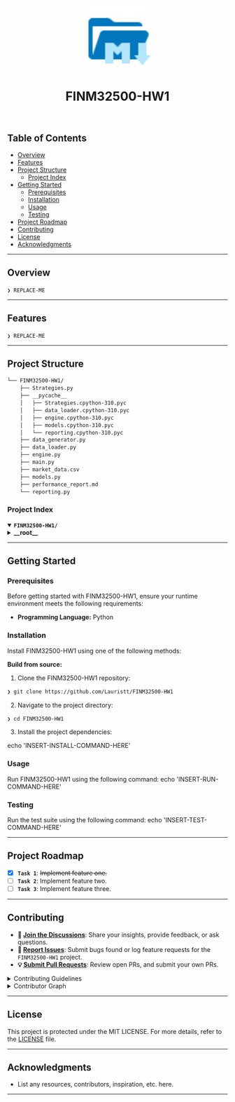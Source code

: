 <p align="center">
    <img src="https://raw.githubusercontent.com/PKief/vscode-material-icon-theme/ec559a9f6bfd399b82bb44393651661b08aaf7ba/icons/folder-markdown-open.svg" align="center" width="30%">
</p>
<p align="center"><h1 align="center">FINM32500-HW1</h1></p>
<p align="center"><!-- default option, no dependency badges. -->
</p>
<p align="center">
	<!-- default option, no dependency badges. -->
</p>
<br>

##  Table of Contents

- [ Overview](#-overview)
- [ Features](#-features)
- [ Project Structure](#-project-structure)
  - [ Project Index](#-project-index)
- [ Getting Started](#-getting-started)
  - [ Prerequisites](#-prerequisites)
  - [ Installation](#-installation)
  - [ Usage](#-usage)
  - [ Testing](#-testing)
- [ Project Roadmap](#-project-roadmap)
- [ Contributing](#-contributing)
- [ License](#-license)
- [ Acknowledgments](#-acknowledgments)

---

##  Overview

<code>❯ REPLACE-ME</code>

---

##  Features

<code>❯ REPLACE-ME</code>

---

##  Project Structure

```sh
└── FINM32500-HW1/
    ├── Strategies.py
    ├── __pycache__
    │   ├── Strategies.cpython-310.pyc
    │   ├── data_loader.cpython-310.pyc
    │   ├── engine.cpython-310.pyc
    │   ├── models.cpython-310.pyc
    │   └── reporting.cpython-310.pyc
    ├── data_generator.py
    ├── data_loader.py
    ├── engine.py
    ├── main.py
    ├── market_data.csv
    ├── models.py
    ├── performance_report.md
    └── reporting.py
```


###  Project Index
<details open>
	<summary><b><code>FINM32500-HW1/</code></b></summary>
	<details> <!-- __root__ Submodule -->
		<summary><b>__root__</b></summary>
		<blockquote>
			<table>
			<tr>
				<td><b><a href='https://github.com/Lauristt/FINM32500-HW1/blob/master/data_generator.py'>data_generator.py</a></b></td>
				<td><code>❯ REPLACE-ME</code></td>
			</tr>
			<tr>
				<td><b><a href='https://github.com/Lauristt/FINM32500-HW1/blob/master/main.py'>main.py</a></b></td>
				<td><code>❯ REPLACE-ME</code></td>
			</tr>
			<tr>
				<td><b><a href='https://github.com/Lauristt/FINM32500-HW1/blob/master/reporting.py'>reporting.py</a></b></td>
				<td><code>❯ REPLACE-ME</code></td>
			</tr>
			<tr>
				<td><b><a href='https://github.com/Lauristt/FINM32500-HW1/blob/master/engine.py'>engine.py</a></b></td>
				<td><code>❯ REPLACE-ME</code></td>
			</tr>
			<tr>
				<td><b><a href='https://github.com/Lauristt/FINM32500-HW1/blob/master/data_loader.py'>data_loader.py</a></b></td>
				<td><code>❯ REPLACE-ME</code></td>
			</tr>
			<tr>
				<td><b><a href='https://github.com/Lauristt/FINM32500-HW1/blob/master/Strategies.py'>Strategies.py</a></b></td>
				<td><code>❯ REPLACE-ME</code></td>
			</tr>
			<tr>
				<td><b><a href='https://github.com/Lauristt/FINM32500-HW1/blob/master/models.py'>models.py</a></b></td>
				<td><code>❯ REPLACE-ME</code></td>
			</tr>
			</table>
		</blockquote>
	</details>
</details>

---
##  Getting Started

###  Prerequisites

Before getting started with FINM32500-HW1, ensure your runtime environment meets the following requirements:

- **Programming Language:** Python


###  Installation

Install FINM32500-HW1 using one of the following methods:

**Build from source:**

1. Clone the FINM32500-HW1 repository:
```sh
❯ git clone https://github.com/Lauristt/FINM32500-HW1
```

2. Navigate to the project directory:
```sh
❯ cd FINM32500-HW1
```

3. Install the project dependencies:

echo 'INSERT-INSTALL-COMMAND-HERE'



###  Usage
Run FINM32500-HW1 using the following command:
echo 'INSERT-RUN-COMMAND-HERE'

###  Testing
Run the test suite using the following command:
echo 'INSERT-TEST-COMMAND-HERE'

---
##  Project Roadmap

- [X] **`Task 1`**: <strike>Implement feature one.</strike>
- [ ] **`Task 2`**: Implement feature two.
- [ ] **`Task 3`**: Implement feature three.

---

##  Contributing

- **💬 [Join the Discussions](https://github.com/Lauristt/FINM32500-HW1/discussions)**: Share your insights, provide feedback, or ask questions.
- **🐛 [Report Issues](https://github.com/Lauristt/FINM32500-HW1/issues)**: Submit bugs found or log feature requests for the `FINM32500-HW1` project.
- **💡 [Submit Pull Requests](https://github.com/Lauristt/FINM32500-HW1/blob/main/CONTRIBUTING.md)**: Review open PRs, and submit your own PRs.

<details closed>
<summary>Contributing Guidelines</summary>

1. **Fork the Repository**: Start by forking the project repository to your github account.
2. **Clone Locally**: Clone the forked repository to your local machine using a git client.
   ```sh
   git clone https://github.com/Lauristt/FINM32500-HW1
   ```
3. **Create a New Branch**: Always work on a new branch, giving it a descriptive name.
   ```sh
   git checkout -b new-feature-x
   ```
4. **Make Your Changes**: Develop and test your changes locally.
5. **Commit Your Changes**: Commit with a clear message describing your updates.
   ```sh
   git commit -m 'Implemented new feature x.'
   ```
6. **Push to github**: Push the changes to your forked repository.
   ```sh
   git push origin new-feature-x
   ```
7. **Submit a Pull Request**: Create a PR against the original project repository. Clearly describe the changes and their motivations.
8. **Review**: Once your PR is reviewed and approved, it will be merged into the main branch. Congratulations on your contribution!
</details>

<details closed>
<summary>Contributor Graph</summary>
<br>
<p align="left">
   <a href="https://github.com{/Lauristt/FINM32500-HW1/}graphs/contributors">
      <img src="https://contrib.rocks/image?repo=Lauristt/FINM32500-HW1">
   </a>
</p>
</details>

---

##  License

This project is protected under the MIT LICENSE. For more details, refer to the [LICENSE](https://choosealicense.com/licenses/) file.

---

##  Acknowledgments

- List any resources, contributors, inspiration, etc. here.

---
